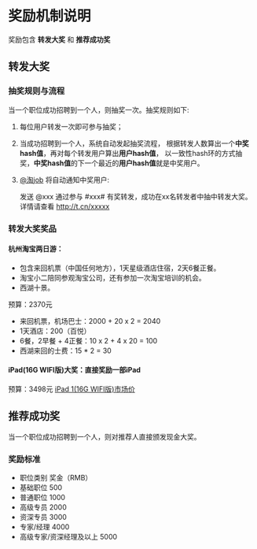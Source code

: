# 奖励机制说明

奖励包含 **转发大奖** 和 **推荐成功奖**

## 转发大奖

### 抽奖规则与流程

当一个职位成功招聘到一个人，则抽奖一次。抽奖规则如下:

1. 每位用户转发一次即可参与抽奖；
2. 当成功招聘到一个人，系统自动发起抽奖流程，
根据转发人数算出一个**中奖hash值**，再对每个转发用户算出**用户hash值**，
以一致性hash环的方式抽奖，**中奖hash值**的下一个最近的**用户hash值**就是中奖用户。
3. [@淘job](http://t.sina.com.cn/tjob) 将自动通知中奖用户: 

    发送 @xxx 通过参与 #xxx# 有奖转发，成功在xx名转发者中抽中转发大奖。
    详情请查看 http://t.cn/xxxxx

### 转发大奖奖品

#### 杭州淘宝两日游：

 * 包含来回机票（中国任何地方），1天星级酒店住宿，2天6餐正餐。
 * 淘宝小二陪同参观淘宝公司，还有参加一次淘宝培训的机会。
 * 西湖十景。

预算：2370元

 * 来回机票，机场巴士：2000 + 20 x 2 = 2040
 * 1天酒店：200（百悦）
 * 6餐，2早餐 + 4正餐：10 x 2 + 4 x 20 = 100
 * 西湖来回的士费：15 * 2 = 30

#### iPad(16G WIFI版)大奖：直接奖励一部iPad

预算：3498元 [iPad 1(16G WIFI版)市场价](http://item.taobao.com/item.htm?id=7518163510&ad_id=&am_id=&cm_id=&pm_id=)

## 推荐成功奖

当一个职位成功招聘到一个人，则对推荐人直接颁发现金大奖。

### 奖励标准

 *  职位类别            奖金（RMB）   
 * 基础职位               500
 * 普通职位               1000 
 * 高级专员               2000
 * 资深专员               3000
 * 专家/经理              4000
 * 高级专家/资深经理及以上   5000
 
 

